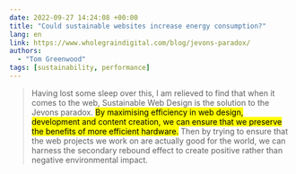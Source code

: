 ```yaml
---
date: 2022-09-27 14:24:08 +00:00
title: "Could sustainable websites increase energy consumption?"
lang: en
link: https://www.wholegraindigital.com/blog/jevons-paradox/
authors:
  - "Tom Greenwood"
tags: [sustainability, performance]
---
```


> Having lost some sleep over this, I am relieved to find that when it comes to the web, Sustainable Web Design is the solution to the Jevons paradox.
> <mark>By maximising efficiency in web design, development and content creation, we can ensure that we preserve the benefits of more efficient hardware.</mark>
> Then by trying to ensure that the web projects we work on are actually good for the world, we can harness the secondary rebound effect to create positive rather than negative environmental impact.
